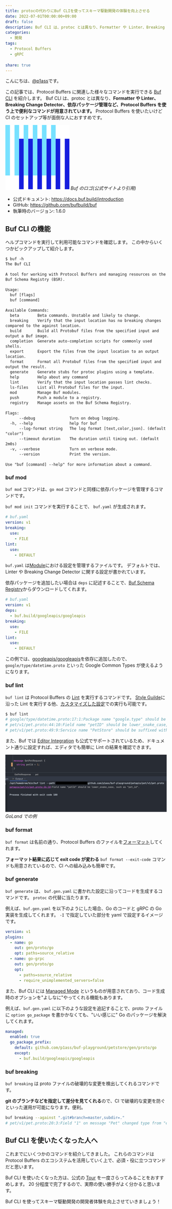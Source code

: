 ```yaml
---
title: protocの代わりにBuf CLIを使ってスキーマ駆動開発の体験を向上させる
date: 2022-07-01T00:00:00+09:00
draft: false
description: Buf CLI は、protoc とは異なり、Formatter や Linter、Breaking Change Detector、依存パッケージ管理など、Protocol Buffers を使う上で便利なコマンドが用意されています。Protocol Buffers を使いたいけど CI のセットアップ等が面倒なので、統一して扱いたい人におすすめです。
categories:
  - 開発
tags:
  - Protocol Buffers
  - gRPC

share: true
---
```


こんにちは、[@p1ass](https://twitter.com/p1ass)です。

この記事では、Protocol Buffers に関連した様々なコマンドを実行できる [Buf CLI](https://github.com/bufbuild/buf) を紹介します。
Buf CLI は、protoc とは異なり、**Formatter や Linter、Breaking Change Detector、依存パッケージ管理など、Protocol Buffers を使う上で便利なコマンドが用意されています。**
Protocol Buffers を使いたいけど CI のセットアップ等が面倒な人におすすめです。

![Bufのロゴ](https://raw.githubusercontent.com/bufbuild/buf/main/.github/buf-logo.svg)
_Buf のロゴ(公式サイトより引用)_

- 公式ドキュメント: https://docs.buf.build/introduction
- GitHub: https://github.com/bufbuild/buf
- 執筆時のバージョン: 1.6.0

<!--more-->

## Buf CLI の機能

ヘルプコマンドを実行して利用可能なコマンドを確認します。
この中からいくつかピックアップして紹介します。

```text
$ buf -h
The Buf CLI

A tool for working with Protocol Buffers and managing resources on the Buf Schema Registry (BSR).

Usage:
  buf [flags]
  buf [command]

Available Commands:
  beta        Beta commands. Unstable and likely to change.
  breaking    Verify that the input location has no breaking changes compared to the against location.
  build       Build all Protobuf files from the specified input and output a Buf image.
  completion  Generate auto-completion scripts for commonly used shells.
  export      Export the files from the input location to an output location.
  format      Format all Protobuf files from the specified input and output the result.
  generate    Generate stubs for protoc plugins using a template.
  help        Help about any command
  lint        Verify that the input location passes lint checks.
  ls-files    List all Protobuf files for the input.
  mod         Manage Buf modules.
  push        Push a module to a registry.
  registry    Manage assets on the Buf Schema Registry.

Flags:
      --debug               Turn on debug logging.
  -h, --help                help for buf
      --log-format string   The log format [text,color,json]. (default "color")
      --timeout duration    The duration until timing out. (default 2m0s)
  -v, --verbose             Turn on verbose mode.
      --version             Print the version.

Use "buf [command] --help" for more information about a command.
```

### buf mod

`buf mod` コマンドは、`go mod` コマンドと同様に依存パッケージを管理するコマンドです。

`buf mod init` コマンドを実行することで、 `buf.yaml` が生成されます。

```yaml
# buf.yaml
version: v1
breaking:
  use:
    - FILE
lint:
  use:
    - DEFAULT
```

`buf.yaml` は[Module](https://docs.buf.build/bsr/overview#modules)における設定を管理するファイルです。
デフォルトでは、Linter や Breaking Change Detector に関する設定が書かれています。

依存パッケージを追加したい場合は `deps` に記述することで、[Buf Schema Registry](https://buf.build)からダウンロードしてくれます。

```yaml
# buf.yaml
version: v1
deps:
  - buf.build/googleapis/googleapis
breaking:
  use:
    - FILE
lint:
  use:
    - DEFAULT
```

この例では、[googleapis/googleapis](buf.build/googleapis/googleapis)を依存に追加したので、`google/type/datetime.proto` といった Google Common Types が使えるようになります。

### buf lint

`buf lint` は Protocol Buffers の [Lint](https://docs.buf.build/lint/overview) を実行するコマンドです。
[Style Guilde](https://docs.buf.build/best-practices/style-guide)に沿った Lint を実行する他、[カスタマイズした設定](https://docs.buf.build/lint/rules)での実行も可能です。

```bash
$ buf lint
# google/type/datetime.proto:17:1:Package name "google.type" should be suffixed with a correctly formed version, such as "google.type.v1".
# pet/v1/pet.proto:44:10:Field name "petID" should be lower_snake_case, such as "pet_id".
# pet/v1/pet.proto:49:9:Service name "PetStore" should be suffixed with "Service".
```

また、Buf では [Editor Integration](https://docs.buf.build/editor-integration) も公式でサポートされているため、ドキュメント通りに設定すれば、エディタでも簡単に Lint の結果を確認できます。

![Editor Integration](./editor_integration.png)
_GoLand での例_

### buf format

`buf format` は名前の通り、Protocol Buffers のファイルを[フォーマット](https://docs.buf.build/format/usage)してくれます。

**フォーマット結果に応じて exit code が変わる** `buf format --exit-code` コマンドも用意されているので、CI への組み込みも簡単です。

### buf generate

`buf generate` は、 `buf.gen.yaml` に書かれた設定に沿ってコードを生成するコマンドです。
`protoc` の代替に当たります。

例えば、`buf.gen.yaml` を以下のようにした場合、Go のコードと gRPC の Go 実装を生成してくれます。
`-I` で指定していた部分を yaml で設定するイメージです。

```yaml
version: v1
plugins:
  - name: go
    out: gen/proto/go
    opt: paths=source_relative
  - name: go-grpc
    out: gen/proto/go
    opt:
      - paths=source_relative
      - require_unimplemented_servers=false
```

また、Buf CLI には [Managed Mode](https://docs.buf.build/generate/managed-mode) というものが用意されており、コード生成時のオプションを"よしなに"やってくれる機能もあります。

例えば、`buf.gen.yaml` に以下のような設定を追記することで、proto ファイルに `option go_package` を書かかなくても、"いい感じに" Go のパッケージを解決してくれます。

```yaml
managed:
  enabled: true
  go_package_prefix:
    default: github.com/p1ass/buf-playground/petstore/gen/proto/go
    except:
      - buf.build/googleapis/googleapis
```

### buf breaking

`buf breaking` は proto ファイルの破壊的な変更を検出してくれるコマンドです。

**git のブランチなどを指定して差分を見てくれる**ので、CI で破壊的な変更を防ぐといった運用が可能になります。便利。

```bash
buf breaking --against ".git#branch=master,subdir=."
# pet/v1/pet.proto:20:3:Field "1" on message "Pet" changed type from "enum" to "string".
```

## Buf CLI を使いたくなった人へ

これまでにいくつかのコマンドを紹介してきました。
これらのコマンドは Protocol Buffers のエコシステムを活用していく上で、必須・役に立つコマンドだと思います。

Buf CLI を使いたくなった方は、公式の [Tour](https://github.com/p1ass/buf-playground) を一度さらってみることをおすすめします。
20 分程度で完了するので、実際の使い勝手がよく分かると思います。

Buf CLI を使ってスキーマ駆動開発の開発者体験を向上させていきましょう！
